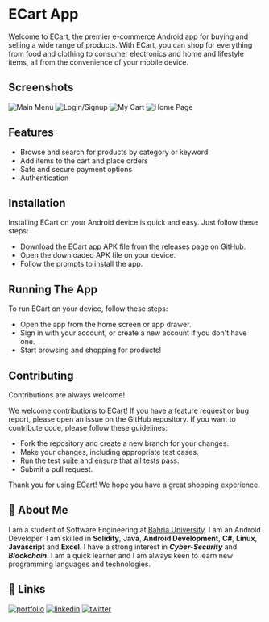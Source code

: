 
# ECart App

Welcome to ECart, the premier e-commerce Android app for buying and selling a wide range of products. With ECart, you can shop for everything from food and clothing to consumer electronics and home and lifestyle items, all from the convenience of your mobile device.

## Screenshots

![Main Menu](https://d33wubrfki0l68.cloudfront.net/3b45b0160e49801c8ee60c900b2d2fda529b5792/2db08/images/e_cartapp_22.jpg)
![Login/Signup](https://d33wubrfki0l68.cloudfront.net/4f4fe7c7dc50402f616bfaeb7298608f98da47ae/c6504/images/ecartmockup_3.jpg)
![My Cart](https://d33wubrfki0l68.cloudfront.net/27af946116ee3a85bb093da8099194f2d2291989/d3568/images/ecartmockup_1.jpg)
![Home Page](https://d33wubrfki0l68.cloudfront.net/89a1fb51f310f943f554660bdb97a57640ad360e/12510/images/ecartmockup_4.jpg)


## Features

- Browse and search for products by category or keyword
- Add items to the cart and place orders
- Safe and secure payment options
- Authentication



## Installation

Installing ECart on your Android device is quick and easy. Just follow these steps:

- Download the ECart app APK file from the releases page on GitHub.
- Open the downloaded APK file on your device.
- Follow the prompts to install the app.
    
## Running The App

To run ECart on your device, follow these steps:

- Open the app from the home screen or app drawer.
- Sign in with your account, or create a new account if you don't have one.
- Start browsing and shopping for products!
## Contributing

Contributions are always welcome!

We welcome contributions to ECart! If you have a feature request or bug report, please open an issue on the GitHub repository. If you want to contribute code, please follow these guidelines:

- Fork the repository and create a new branch for your changes.
- Make your changes, including appropriate test cases.
- Run the test suite and ensure that all tests pass.
- Submit a pull request.

Thank you for using ECart! We hope you have a great shopping experience.



## 🚀 About Me
I am a student of Software Engineering at [Bahria University](https://www.linkedin.com/school/bahria-university/). I am an Android Developer. I am skilled in **Solidity**, **Java**, **Android Development**, **C#**, **Linux**, **Javascript** and **Excel**. I have a strong interest in ***Cyber-Security*** and ***Blockchain***. I am a quick learner and I am always keen to learn new programming languages and technologies.


## 🔗 Links
[![portfolio](https://img.shields.io/badge/my_portfolio-000?style=for-the-badge&logo=ko-fi&logoColor=white)](https://rizankhan.me/)
[![linkedin](https://img.shields.io/badge/linkedin-0A66C2?style=for-the-badge&logo=linkedin&logoColor=white)](https://www.linkedin.com/in/rizwanakram837/)
[![twitter](https://img.shields.io/badge/twitter-1DA1F2?style=for-the-badge&logo=twitter&logoColor=white)](https://twitter.com/RizanKhan_837)

